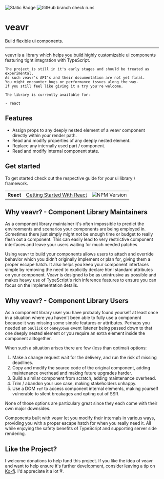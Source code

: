 ![Static Badge](https://img.shields.io/badge/-%F0%9F%A4%8D-blue?style=for-the-badge&logo=typescript&logoColor=white&logoSize=auto) ![GitHub branch check runs](https://img.shields.io/github/check-runs/faselbaum/veavr/main?style=for-the-badge)

# veavr

Build flexible ui components.

---

veavr is a library which helps you build highly customizable ui components featuring tight integration with TypeScript.

```
The project is still in it's early stages and should be treated as experimental.
As such veavr's API's and their documentation are not yet final.
You might encounter bugs or performance issues along the way.
If you still feel like giving it a try you're welcome.

The library is currently available for:

- react
```

## Features

- Assign props to any deeply nested element of a veavr component directly within your render path.
- Read and modify properties of any deeply nested element.
- Replace any internally used part / component.
- Read and modify internal component state.

## Get started

To get started check out the respective guide for your ui library / framework.

|  |  |  |
| --- | --- | --- |
| **React** | [Getting Started With React](https://faselbaum.github.io/veavr/?path=/docs/react-getting-started--docs) | ![NPM Version](https://img.shields.io/npm/v/%40veavr%2Freact?style=flat-square&link=https%3A%2F%2Fwww.npmjs.com%2Fpackage%2F%40veavr%2Freact) |

## Why veavr? - Component Library Maintainers

As a component library maintainer it's often impossible to predict the environments and scenarios your components are being employed in. Sometimes there just simply might not be enough time or budget to really flesh out a component. This can easily lead to very restrictive component interfaces and leave your users waiting for much needed patches.

Using veavr to build your components allows users to attach and override behavior which you didn't originally implement or plan for, giving them a proper escape hatch. It also helps you keep your component interfaces simple by removing the need to explicitly declare html standard attributes on your component. Veavr is designed to be as unintrusive as possible and makes heavy use of TypeScript's rich inference features to ensure you can focus on the implementation details.

## Why veavr? - Component Library Users

As a component library user you have probably found yourself at least once in a situation where you haven't been able to fully use a component because it was missing some simple features or attributes. Perhaps you needed an `onClick` or `onKeyDown` event listener being passed down to that one deeply nested element or you require an extra element inside the component alltogether.

When such a situation arises there are few (less than optimal) options:

1. Make a change request wait for the delivery, and run the risk of missing deadlines.
2. Copy and modify the source code of the original component, adding maintenance overhead and making future upgrades harder.
3. Build a similar component from scratch, adding maintenance overhead.
4. Trim / abandon your use case, making stakeholders unhappy.
5. Use a DOM `ref` to access component internal elements, making yourself vulnerable to silent breakages and opting out of SSR.

None of those options are particulary great since they each come with their own major downsides.

Components built with veavr let you modify their internals in various ways, providing you with a proper escape hatch for when you really need it. All while enjoying the safety benefits of TypeScript and supporting server side rendering.

## Like the Project?

I welcome donations to help fund this project. If you like the idea of veavr and want to help ensure it's further development, consider leaving a tip on [Ko-fi](https://ko-fi.com/faselbaum). I'd appreciate it a lot 💗.
